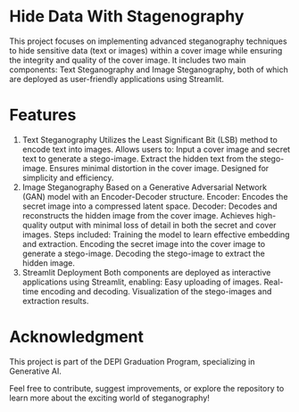 # Hide Data With Stagenography
This project focuses on implementing advanced steganography techniques to hide sensitive data (text or images) within a cover image while ensuring the integrity and quality of the cover image. It includes two main components: Text Steganography and Image Steganography, both of which are deployed as user-friendly applications using Streamlit.

# Features
1. Text Steganography
Utilizes the Least Significant Bit (LSB) method to encode text into images.
Allows users to:
Input a cover image and secret text to generate a stego-image.
Extract the hidden text from the stego-image.
Ensures minimal distortion in the cover image.
Designed for simplicity and efficiency.
2. Image Steganography
Based on a Generative Adversarial Network (GAN) model with an Encoder-Decoder structure.
Encoder: Encodes the secret image into a compressed latent space.
Decoder: Decodes and reconstructs the hidden image from the cover image.
Achieves high-quality output with minimal loss of detail in both the secret and cover images.
Steps included:
Training the model to learn effective embedding and extraction.
Encoding the secret image into the cover image to generate a stego-image.
Decoding the stego-image to extract the hidden image.
3. Streamlit Deployment
Both components are deployed as interactive applications using Streamlit, enabling:
Easy uploading of images.
Real-time encoding and decoding.
Visualization of the stego-images and extraction results.

# Acknowledgment
This project is part of the DEPI Graduation Program, specializing in Generative AI.

Feel free to contribute, suggest improvements, or explore the repository to learn more about the exciting world of steganography!
